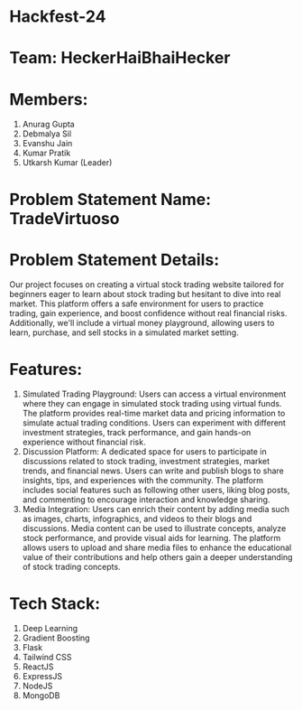 # Hackfest-24
# Team: HeckerHaiBhaiHecker
# Members:
1. Anurag Gupta
2. Debmalya Sil
3. Evanshu Jain
4. Kumar Pratik
5. Utkarsh Kumar (Leader)
# Problem Statement Name: TradeVirtuoso

# Problem Statement Details:
Our project focuses on creating a virtual stock trading website tailored for beginners eager to learn about stock trading but hesitant to dive into real market. This platform offers a safe environment for users to practice trading, gain experience, and boost confidence without real financial risks. Additionally, we'll include a virtual money playground, allowing users to learn, purchase, and sell stocks in a simulated market setting.

# Features:
1. Simulated Trading Playground: Users can access a virtual environment where they can engage in simulated stock trading using virtual funds. The platform provides real-time market data and pricing information to simulate actual trading conditions. Users can experiment with different investment strategies, track performance, and gain hands-on experience without financial risk.
2. Discussion Platform: A dedicated space for users to participate in discussions related to stock trading, investment strategies, market trends, and financial news. Users can write and publish blogs to share insights, tips, and experiences with the community. The platform includes social features such as following other users, liking blog posts, and commenting to encourage interaction and knowledge sharing.
3. Media Integration: Users can enrich their content by adding media such as images, charts, infographics, and videos to their blogs and discussions. Media content can be used to illustrate concepts, analyze stock performance, and provide visual aids for learning. The platform allows users to upload and share media files to enhance the educational
value of their contributions and help others gain a deeper understanding of stock trading concepts.

# Tech Stack:
1. Deep Learning
2. Gradient Boosting
3. Flask
4. Tailwind CSS
5. ReactJS
6. ExpressJS
7. NodeJS
8. MongoDB
